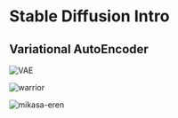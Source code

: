 # Stable Diffusion Intro

## Variational AutoEncoder

![VAE](assets/vae.gif)

![warrior](assets/warriors.gif)

![mikasa-eren](assets/mikasa-eren.gif)
